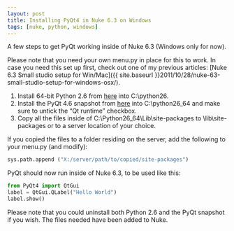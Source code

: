 ```yaml
---
layout: post
title: Installing PyQt4 in Nuke 6.3 on Windows
tags: [nuke, python, windows]
---
```


A few steps to get PyQt working inside of Nuke 6.3 (Windows only for now).

<!--more-->

Please note that you need your own menu.py in place for this to work. In case you need this set up first, check out one of my previous articles: [Nuke 6.3 Small studio setup for Win/Mac]({{ site.baseurl }}2011/10/28/nuke-63-small-studio-setup-for-windows-osx/).

1. Install 64-bit Python 2.6 from [here](http://www.python.org/download/releases/2.6/) into C:\python26.
2. Install the PyQt 4.6 snapshot from [here](http://code.google.com/p/pyqt4-win64-binaries/downloads/detail?name=PyQt-Py2.6-gpl-4.6-snapshot-20090810-1.exe&can=2&q=) into C:\python26_64 and make sure to untick the “Qt runtime” checkbox.
3. Copy all the files inside of C:\Python26_64\Lib\site-packages to <Nuke installation>\lib\site-packages or to a server location of your choice.

If you copied the files to a folder residing on the server, add the following to your menu.py (and modify):

```python
sys.path.append ("X:/server/path/to/copied/site-packages")
```

PyQt should now run inside of Nuke 6.3, to be used like this:

```python
from PyQt4 import QtGui
label = QtGui.QLabel("Hello World")
label.show()
```

Please note that you could uninstall both Python 2.6 and the PyQt snapshot if you wish. The files needed have been added to Nuke.
